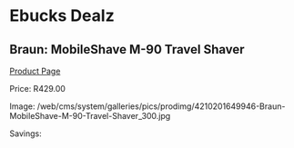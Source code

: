 
# Ebucks Dealz
## Braun: MobileShave M-90 Travel Shaver
[Product Page](https://www.ebucks.com/web/shop/productSelected.do?prodId=627278059&catId=1186081080)

Price: R429.00

Image: /web/cms/system/galleries/pics/prodimg/4210201649946-Braun-MobileShave-M-90-Travel-Shaver_300.jpg

Savings: 


	